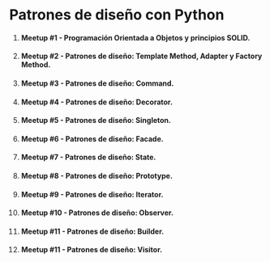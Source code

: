# Patrones de diseño con Python

1. #### Meetup #1 - Programación Orientada a Objetos y principios SOLID.

2. #### Meetup #2 - Patrones de diseño: Template Method, Adapter y Factory Method.

3. #### Meetup #3 - Patrones de diseño: Command.

4. #### Meetup #4 - Patrones de diseño: Decorator.

5. #### Meetup #5 - Patrones de diseño: Singleton.

6. #### Meetup #6 - Patrones de diseño: Facade.

7. #### Meetup #7 - Patrones de diseño: State.

8. #### Meetup #8 - Patrones de diseño: Prototype.

9. #### Meetup #9 - Patrones de diseño: Iterator.

10. #### Meetup #10 - Patrones de diseño: Observer.
    
11. #### Meetup #11 - Patrones de diseño: Builder.
    
12. #### Meetup #11 - Patrones de diseño: Visitor.
